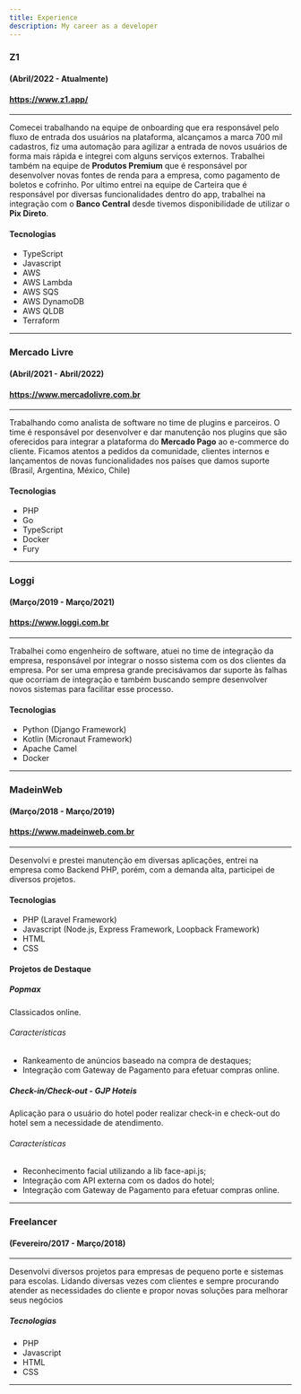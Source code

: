 ```yaml
---
title: Experience
description: My career as a developer
---
```

### Z1
#### (Abril/2022 - Atualmente)
#### https://www.z1.app/
***
Comecei trabalhando na equipe de onboarding que era responsável pelo fluxo de entrada dos usuários na plataforma, alcançamos a marca 700 mil cadastros, fiz uma automação para agilizar a entrada de novos usuários de forma mais rápida e integrei com alguns serviços externos. Trabalhei também na equipe de **Produtos Premium** que é responsável por desenvolver novas fontes de renda para a empresa, como pagamento de boletos e cofrinho. Por ultimo entrei na equipe de Carteira que é responsável por diversas funcionalidades dentro do app, trabalhei na integração com o **Banco Central** desde tivemos disponibilidade de utilizar o **Pix Direto**.
#### Tecnologias

 - TypeScript
 - Javascript
 - AWS
 - AWS Lambda
 - AWS SQS
 - AWS DynamoDB
 - AWS QLDB
 - Terraform
***
### Mercado Livre
#### (Abril/2021 - Abril/2022)
#### https://www.mercadolivre.com.br
***
Trabalhando como analista de software no time de plugins e parceiros. O time é responsável por desenvolver e dar manutenção nos plugins que são oferecidos para integrar a plataforma do **Mercado Pago** ao e-commerce do cliente. Ficamos atentos a pedidos da comunidade, clientes internos e lançamentos de novas funcionalidades nos países que damos suporte (Brasil, Argentina, México, Chile)
#### Tecnologias

 - PHP
 - Go
 - TypeScript
 - Docker
 - Fury
***
### Loggi
#### (Março/2019 - Março/2021)
#### https://www.loggi.com.br
***
Trabalhei como engenheiro de software, atuei no time de integração da empresa, 
responsável por integrar o nosso sistema com os dos clientes da empresa. 
Por ser uma empresa grande precisávamos dar suporte às falhas que ocorriam de 
integração e também buscando sempre desenvolver novos sistemas para facilitar esse processo.

#### Tecnologias

 - Python (Django Framework)
 - Kotlin (Micronaut Framework)
 - Apache Camel
 - Docker
***
### MadeinWeb
#### (Março/2018 - Março/2019)
#### https://www.madeinweb.com.br
***
Desenvolvi e prestei manutenção em diversas aplicações, entrei na empresa 
como Backend PHP, porém, com a demanda alta, participei de diversos projetos.

#### Tecnologias
 - PHP (Laravel Framework)
 - Javascript (Node.js, Express Framework, Loopback Framework)
 - HTML 
 - CSS

#### Projetos de Destaque

##### Popmax
Classicados online.
###### Características
- Rankeamento de anúncios baseado na compra de destaques;
- Integração com Gateway de Pagamento para efetuar compras online.

##### Check-in/Check-out - GJP Hoteis
Aplicação para o usuário do hotel poder realizar check-in e check-out do hotel
sem a necessidade de atendimento.
###### Características
- Reconhecimento facial utilizando a lib face-api.js;
- Integração com API externa com os dados do hotel;
- Integração com Gateway de Pagamento para efetuar compras online.
***
### Freelancer 
#### (Fevereiro/2017 - Março/2018)
***
Desenvolvi diversos projetos para empresas de pequeno porte e sistemas para 
escolas. Lidando diversas vezes com clientes e sempre procurando atender as 
necessidades do cliente e propor novas soluções para melhorar seus negócios

##### Tecnologias
- PHP
- Javascript
- HTML 
- CSS
***
